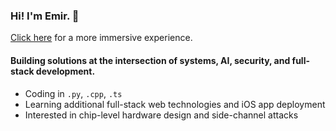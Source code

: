 ### Hi! I'm Emir. 👋

[Click here](https://github.com/emirdur/emirdur/blob/main/README-fun.md) for a more immersive experience.

#### Building solutions at the intersection of systems, AI, security, and full-stack development.

- Coding in `.py`, `.cpp`, `.ts`
- Learning additional full-stack web technologies and iOS app deployment
- Interested in chip-level hardware design and side-channel attacks
